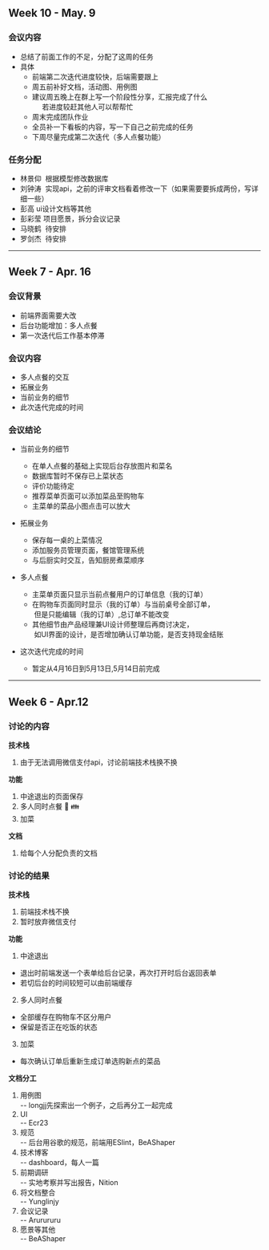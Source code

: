 ## Week 10 - May. 9

### 会议内容
 - 总结了前面工作的不足，分配了这周的任务
 - 具体
    - 前端第二次迭代进度较快，后端需要跟上
    - 周五前补好文档，活动图、用例图
    - 建议周五晚上在群上写一个阶段性分享，汇报完成了什么<br>
      若进度较赶其他人可以帮帮忙
    - 周末完成团队作业
    - 全员补一下看板的内容，写一下自己之前完成的任务
    - 下周尽量完成第二次迭代（多人点餐功能）

### 任务分配
 - 林景仰  根据模型修改数据库
 - 刘钟涛  实现api，之前的评审文档看着修改一下（如果需要要拆成两份，写详细一些）
 - 彭高    ui设计文档等其他
 - 彭彩莹  项目愿景，拆分会议记录
 - 马晓鹤  待安排
 - 罗剑杰  待安排
 
---

## Week 7 - Apr. 16

### 会议背景
 - 前端界面需要大改
 - 后台功能增加：多人点餐
 - 第一次迭代后工作基本停滞
 
### 会议内容

 - 多人点餐的交互
 - 拓展业务
 - 当前业务的细节
 - 此次迭代完成的时间
 
### 会议结论

 - 当前业务的细节
   - 在单人点餐的基础上实现后台存放图片和菜名
   - 数据库暂时不保存已上菜状态
   - 评价功能待定
   - 推荐菜单页面可以添加菜品至购物车
   - 主菜单的菜品小图点击可以放大
   
 - 拓展业务
   - 保存每一桌的上菜情况
   - 添加服务员管理页面，餐馆管理系统
   - 与后厨实时交互，告知厨房煮菜顺序
   
- 多人点餐
  - 主菜单页面只显示当前点餐用户的订单信息（我的订单）
  - 在购物车页面同时显示（我的订单）与当前桌号全部订单，<br>
  但是只能编辑（我的订单）,总订单不能改变
  - 其他细节由产品经理兼UI设计师整理后再商讨决定，<br>
  如UI界面的设计，是否增加确认订单功能，是否支持现金结账
  
- 这次迭代完成的时间
  - 暂定从4月16日到5月13日,5月14日前完成

---

## Week 6 - Apr.12
### 讨论的内容
**技术栈**
1. 由于无法调用微信支付api，讨论前端技术栈换不换


**功能**
1. 中途退出的页面保存
2. 多人同时点餐 :fork_and_knife: :family:
3. 加菜

**文档**
1. 给每个人分配负责的文档

### 讨论的结果
**技术栈**

1. 前端技术栈不换
2. 暂时放弃微信支付


**功能**
1. 中途退出
- 退出时前端发送一个表单给后台记录，再次打开时后台返回表单
- 若切后台的时间较短可以由前端缓存
	
2. 多人同时点餐	
- 全部缓存在购物车不区分用户
- 保留是否正在吃饭的状态

3. 加菜
- 每次确认订单后重新生成订单选购新点的菜品


**文档分工**
1. 用例图      
-- longjj先探索出一个例子，之后再分工一起完成
2. UI          
-- Ecr23
3. 规范        
-- 后台用谷歌的规范，前端用ESlint，BeAShaper
4. 技术博客    
-- dashboard，每人一篇
5. 前期调研    
-- 实地考察并写出报告，Nition
6. 将文档整合  
-- Yunglinjy
7. 会议记录    
-- Arurururu
8. 愿景等其他   
-- BeAShaper




